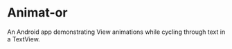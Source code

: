 Animat-or
===============

An Android app demonstrating View animations while cycling through text in a TextView.
